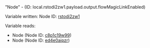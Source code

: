 "Node" - (ID: local.rstodi2zw1.payload.output.flowMagicLinkEnabled)

Variable written:
Node ID: [rstodi2zw1](../nodes/rstodi2zw1.md)

Variable reads:
* Node (Node ID: [c8p1c19w99](../nodes/c8p1c19w99.md))
* Node (Node ID: [ed4e0aipzr](../nodes/ed4e0aipzr.md))

